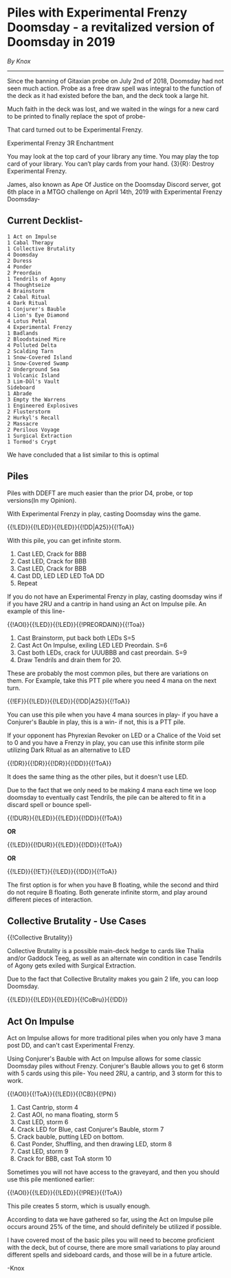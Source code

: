 # Piles with Experimental Frenzy Doomsday - a revitalized version of Doomsday in 2019

*By Knox*

---

Since the banning of Gitaxian probe on July 2nd of 2018, Doomsday had not seen much action. 
Probe as a free draw spell was integral to the function of the deck as it had existed before the ban, and the deck took a large hit.

Much faith in the deck was lost, and we waited in the wings for a new card to be printed to finally replace the spot of probe-

That card turned out to be Experimental Frenzy.

Experimental Frenzy 3R
Enchantment

You may look at the top card of your library any time.
You may play the top card of your library.
You can’t play cards from your hand.
{3}{R}: Destroy Experimental Frenzy.


James, also known as Ape Of Justice on the Doomsday Discord server, got 6th place in a MTGO challenge on April 14th, 2019 with Experimental Frenzy Doomsday- 

## Current Decklist-
```
1 Act on Impulse
1 Cabal Therapy
1 Collective Brutality
4 Doomsday
2 Duress
4 Ponder
2 Preordain
1 Tendrils of Agony
4 Thoughtseize
4 Brainstorm
2 Cabal Ritual
4 Dark Ritual
1 Conjurer's Bauble
4 Lion's Eye Diamond
4 Lotus Petal
4 Experimental Frenzy
1 Badlands
2 Bloodstained Mire
4 Polluted Delta
2 Scalding Tarn
1 Snow-Covered Island
1 Snow-Covered Swamp
2 Underground Sea
1 Volcanic Island
3 Lim-Dûl's Vault
Sideboard
1 Abrade
3 Empty the Warrens
1 Engineered Explosives
2 Flusterstorm
2 Hurkyl's Recall
2 Massacre
2 Perilous Voyage
1 Surgical Extraction
1 Tormod's Crypt
```

We have concluded that a list similar to this is optimal

## Piles
Piles with DDEFT are much easier than the prior D4, probe, or top versions(In my Opinion).

With Experimental Frenzy in play, casting Doomsday wins the game. 

{{!LED}}{{!LED}}{{!LED}}{{!DD|A25}}{{!ToA}}

With this pile, you can get infinite storm.
1. Cast LED, Crack for BBB
2. Cast LED, Crack for BBB
3. Cast LED, Crack for BBB
4. Cast DD, LED LED LED ToA DD
5. Repeat

If you do not have an Experimental Frenzy in play, casting doomsday wins if if you have 2RU and a cantrip in hand using an Act on Impulse pile. An example of this line- 

{{!AOI}}{{!LED}}{{!LED}}{{!PREORDAIN}}{{!Toa}}

1. Cast Brainstorm, put back both LEDs S=5
2. Cast Act On Impulse, exiling LED LED Preordain. S=6
3. Cast both LEDs, crack for UUUBBB and cast preordain. S=9
4. Draw Tendrils and drain them for 20.

These are probably the most common piles, but there are variations on them. For Example, take this PTT pile where you need 4 mana on the next turn. 

{{!EF}}{{!LED}}{{!LED}}{{!DD|A25}}{{!ToA}}

You can use this pile when you have 4 mana sources in play- if you have a Conjurer's Bauble in play, this is a win- if not, this is a PTT pile. 
    
If your opponent has Phyrexian Revoker on LED or a Chalice of the Void set to 0 and you have a Frenzy in play, you can use this infinite storm pile utilizing Dark Ritual as an alternative to LED

{{!DR}}{{!DR}}{{!DR}}{{!DD}}{{!ToA}}

It does the same thing as the other piles, but it doesn't use LED.

Due to the fact that we only need to be making 4 mana each time we loop doomsday to eventually cast Tendrils, the pile can be altered to fit in a discard spell or bounce spell-

{{!DUR}}{{!LED}}{{!LED}}{{!DD}}{{!ToA}}

**OR**

{{!LED}}{{!DUR}}{{!LED}}{{!DD}}{{!ToA}}

**OR**

{{!LED}}{{!ET}}{{!LED}}{{!DD}}{{!ToA}}

The first option is for when you have B floating, while the second and third do not require B floating. Both generate infinite storm, and play around different pieces of interaction.

## Collective Brutality - Use Cases

{{!Collective Brutality}}

Collective Brutality is a possible main-deck hedge to cards like Thalia and/or Gaddock Teeg, as well as an alternate win condition in case Tendrils of Agony gets exiled with Surgical Extraction.

Due to the fact that Collective Brutality makes you gain 2 life, you can loop Doomsday.

{{!LED}}{{!LED}}{{!LED}}{{!CoBru}}{{!DD}}

## Act On Impulse

Act on Impulse allows for more traditional piles when you only have 3 mana post DD, and can't cast Experimental Frenzy. 

Using Conjurer's Bauble with Act on Impulse allows for some classic Doomsday piles without Frenzy. 
Conjurer's Bauble allows you to get 6 storm with 5 cards using this pile- 
You need 2RU, a cantrip, and 3 storm for this to work. 

{{!AOI}}{{!ToA}}{{!LED}}{{!CB}}{{!PN}}  


1. Cast Cantrip, storm 4
2. Cast AOI, no mana floating, storm 5
3. Cast LED, storm 6
4. Crack LED for Blue, cast Conjurer's Bauble, storm 7
5. Crack bauble, putting LED on bottom. 
6. Cast Ponder, Shuffling, and then drawing LED, storm 8
7. Cast LED, storm 9
8. Crack for BBB, cast ToA storm 10

Sometimes you will not have access to the graveyard, and then you should use this pile mentioned earlier:

{{!AOI}}{{!LED}}{{!LED}}{{!PRE}}{{!ToA}}

This pile creates 5 storm, which is usually enough. 

According to data we have gathered so far, using the Act on Impulse pile occurs around 25% of the time, and should definitely be utilized if possible. 

I have covered most of the basic piles you will need to become proficient with the deck, but of course, there are more small variations to play around different spells and sideboard cards, and those will be in a future article. 

-Knox

